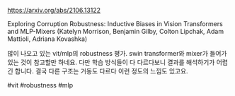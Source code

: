 https://arxiv.org/abs/2106.13122

Exploring Corruption Robustness: Inductive Biases in Vision Transformers and MLP-Mixers (Katelyn Morrison, Benjamin Gilby, Colton Lipchak, Adam Mattioli, Adriana Kovashka)

많이 나오고 있는 vit/mlp의 robustness 평가. swin transformer와 mixer가 들어가 있는 것이 참고할만 하네요. 다만 학습 방식들이 다 다르다보니 결과를 해석하기가 어렵긴 합니다. 결국 다른 구조는 거동도 다르다 이런 정도의 느낌도 있고요.

#vit #robustness #mlp